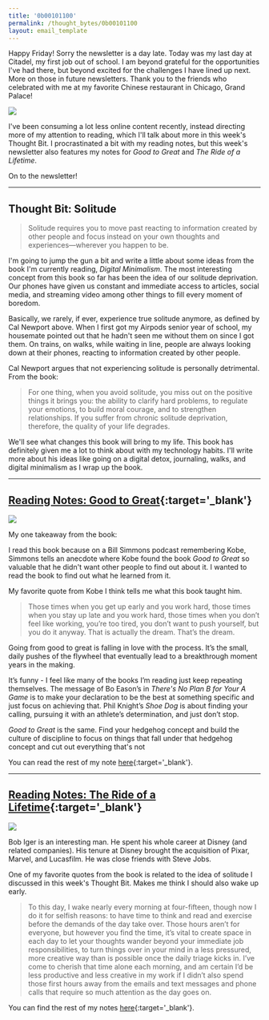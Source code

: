 ```yaml
---
title: '0b00101100'
permalink: /thought_bytes/0b00101100
layout: email_template
---
```

Happy Friday! Sorry the newsletter is a day late. Today was my last day at Citadel, my first job out of school. I am beyond grateful for the opportunities I've had there, but beyond excited for the challenges I have lined up next. More on those in future newsletters. Thank you to the friends who celebrated with me at my favorite Chinese restaurant in Chicago, Grand Palace!

![](https://kevinarifin.com/images/thought_bytes/44/last-day.jpeg)

I've been consuming a lot less online content recently, instead directing more of my attention to reading, which I'll talk about more in this week's Thought Bit. I procrastinated a bit with my reading notes, but this week's newsletter also features my notes for *Good to Great* and *The Ride of a Lifetime*.

On to the newsletter!

<hr class='after-post-hr'/>

## Thought Bit: Solitude

> Solitude requires you to move past reacting to information created by other people and focus instead on your own thoughts and experiences—wherever you happen to be.

I'm going to jump the gun a bit and write a little about some ideas from the book I'm currently reading, *Digital Minimalism*. The most interesting concept from this book so far has been the idea of our solitude deprivation. Our phones have given us constant and immediate access to articles, social media, and streaming video among other things to fill every moment of boredom.

Basically, we rarely, if ever, experience true solitude anymore, as defined by Cal Newport above. When I first got my Airpods senior year of school, my housemate pointed out that he hadn't seen me without them on since I got them. On trains, on walks, while waiting in line, people are always looking down at their phones, reacting to information created by other people.

Cal Newport argues that not experiencing solitude is personally detrimental. From the book:

> For one thing, when you avoid solitude, you miss out on the positive things it brings you: the ability to clarify hard problems, to regulate your emotions, to build moral courage, and to strengthen relationships. If you suffer from chronic solitude deprivation, therefore, the quality of your life degrades.

We'll see what changes this book will bring to my life. This book has definitely given me a lot to think about with my technology habits. I'll write more about his ideas like going on a digital detox, journaling, walks, and digital minimalism as I wrap up the book.

<hr class='after-post-hr'/>

## [Reading Notes: Good to Great](https://kevinarifin.com/reading_notes/good-to-great){:target='_blank'}

![](https://kevinarifin.com/images/books/good-to-great.jpg)

My one takeaway from the book:

I read this book because on a Bill Simmons podcast remembering Kobe, Simmons tells an anecdote where Kobe found the book *Good to Great* so valuable that he didn't want other people to find out about it. I wanted to read the book to find out what he learned from it.

My favorite quote from Kobe I think tells me what this book taught him.

> Those times when you get up early and you work hard, those times when you stay up late and you work hard, those times when you don’t feel like working, you’re too tired, you don’t want to push yourself, but you do it anyway. That is actually the dream. That’s the dream.

Going from good to great is falling in love with the process. It’s the small, daily pushes of the flywheel that eventually lead to a breakthrough moment years in the making.

It’s funny - I feel like many of the books I’m reading just keep repeating themselves. The message of Bo Eason’s in *There's No Plan B for Your A Game* is to make your declaration to be the best at something specific and just focus on achieving that. Phil Knight’s *Shoe Dog* is about finding your calling, pursuing it with an athlete’s determination, and just don’t stop.

*Good to Great* is the same. Find your hedgehog concept and build the culture of discipline to focus on things that fall under that hedgehog concept and cut out everything that's not

You can read the rest of my note [here](https://kevinarifin.com/reading_notes/good-to-great){:target='_blank'}.


<hr class='after-post-hr'/>

## [Reading Notes: The Ride of a Lifetime](https://kevinarifin.com/reading_notes/ride-of-a-lifetime){:target='_blank'}

![](https://kevinarifin.com/images/books/ride-of-a-lifetime.jpg)

Bob Iger is an interesting man. He spent his whole career at Disney (and related companies). His tenure at Disney brought the acquisition of Pixar, Marvel, and Lucasfilm. He was close friends with Steve Jobs.

One of my favorite quotes from the book is related to the idea of solitude I discussed in this week's Thought Bit. Makes me think I should also wake up early.
> To this day, I wake nearly every morning at four-fifteen, though now I do it for selfish reasons: to have time to think and read and exercise before the demands of the day take over. Those hours aren’t for everyone, but however you find the time, it’s vital to create space in each day to let your thoughts wander beyond your immediate job responsibilities, to turn things over in your mind in a less pressured, more creative way than is possible once the daily triage kicks in. I’ve come to cherish that time alone each morning, and am certain I’d be less productive and less creative in my work if I didn’t also spend those first hours away from the emails and text messages and phone calls that require so much attention as the day goes on.

You can find the rest of my notes [here](https://kevinarifin.com/reading_notes/ride-of-a-lifetime){:target='_blank'}.
